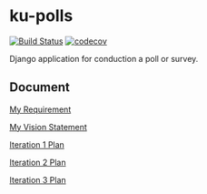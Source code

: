 # ku-polls
[![Build Status](https://travis-ci.com/JirawadeeSampusri/ku-polls.svg?branch=master)](https://travis-ci.com/github/JirawadeeSampusri/ku-polls)
[![codecov](https://codecov.io/gh/JirawadeeSampusri/ku-polls/branch/master/graph/badge.svg)](https://codecov.io/gh/JirawadeeSampusri/ku-polls)

Django application for conduction a poll or survey.

## Document
[My Requirement](../../wiki/Requirement)

[My Vision Statement](../../wiki/Vision%20Statement)

[Iteration 1 Plan](../../wiki/Iteration%201%20Plan)

[Iteration 2 Plan](../../wiki/Iteration%202%20Plan)

[Iteration 3 Plan](../../wiki/Iteration%202%20Plan)
